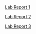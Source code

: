 [Lab Report 1](https://isabelwang30.github.io/cse15l-lab-reports/lab-report-1-week-2.html)

[Lab Report 2](https://isabelwang30.github.io/cse15l-lab-reports/lab-report-2-week-4.html)

[Lab Report 3](https://isabelwang30.github.io/cse15l-lab-reports/lab-report-3-week-6.html)
